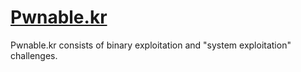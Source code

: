 # [Pwnable.kr](https://pwnable.kr)

Pwnable.kr consists of binary exploitation and "system exploitation" challenges.
